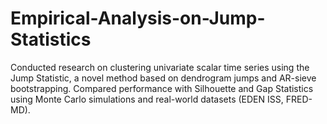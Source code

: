 # Empirical-Analysis-on-Jump-Statistics
Conducted research on clustering univariate scalar time series using the Jump Statistic, a novel method based on dendrogram jumps and AR-sieve bootstrapping. Compared performance with Silhouette and Gap Statistics using Monte Carlo simulations and real-world datasets (EDEN ISS, FRED-MD).
